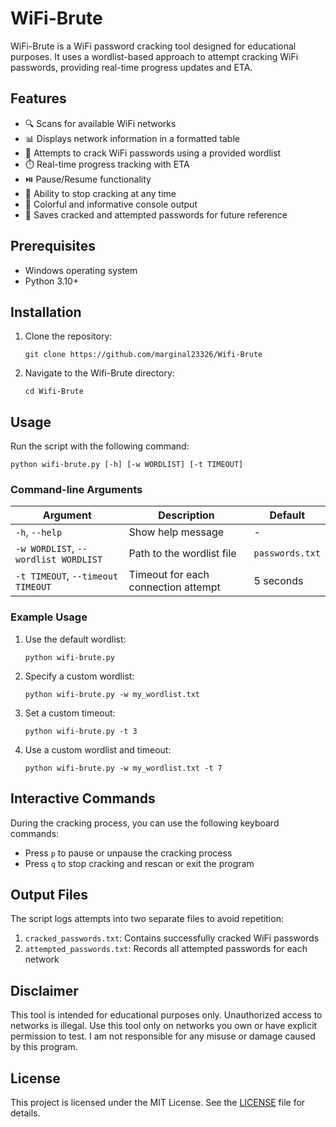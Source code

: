 # WiFi-Brute

WiFi-Brute is a WiFi password cracking tool designed for educational purposes. It uses a wordlist-based approach to attempt cracking WiFi passwords, providing real-time progress updates and ETA.

## Features

- 🔍 Scans for available WiFi networks
- 📊 Displays network information in a formatted table 
- 🔐 Attempts to crack WiFi passwords using a provided wordlist
- ⏱️ Real-time progress tracking with ETA
- ⏯️ Pause/Resume functionality
- 🛑 Ability to stop cracking at any time
- 🎨 Colorful and informative console output
- 💾 Saves cracked and attempted passwords for future reference

## Prerequisites

- Windows operating system
- Python 3.10+

## Installation

1. Clone the repository:
   ```
   git clone https://github.com/marginal23326/Wifi-Brute
   ```

2. Navigate to the Wifi-Brute directory:
   ```
   cd Wifi-Brute
   ```

## Usage

Run the script with the following command:

```
python wifi-brute.py [-h] [-w WORDLIST] [-t TIMEOUT]
```

### Command-line Arguments

| Argument | Description | Default |
|----------|-------------|---------|
| `-h`, `--help` | Show help message | - |
| `-w WORDLIST`, `--wordlist WORDLIST` | Path to the wordlist file | `passwords.txt` |
| `-t TIMEOUT`, `--timeout TIMEOUT` | Timeout for each connection attempt | 5 seconds |

### Example Usage

1. Use the default wordlist:
   ```
   python wifi-brute.py
   ```

2. Specify a custom wordlist:
   ```
   python wifi-brute.py -w my_wordlist.txt
   ```

3. Set a custom timeout:
   ```
   python wifi-brute.py -t 3
   ```

4. Use a custom wordlist and timeout:
   ```
   python wifi-brute.py -w my_wordlist.txt -t 7
   ```

## Interactive Commands

During the cracking process, you can use the following keyboard commands:

- Press `p` to pause or unpause the cracking process
- Press `q` to stop cracking and rescan or exit the program

## Output Files

The script logs attempts into two separate files to avoid repetition:

1. `cracked_passwords.txt`: Contains successfully cracked WiFi passwords
2. `attempted_passwords.txt`: Records all attempted passwords for each network

## Disclaimer

This tool is intended for educational purposes only. Unauthorized access to networks is illegal. Use this tool only on networks you own or have explicit permission to test. I am not responsible for any misuse or damage caused by this program.

## License

This project is licensed under the MIT License. See the [LICENSE](LICENSE) file for details.
